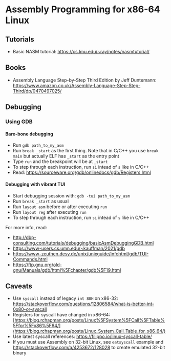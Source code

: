 # Assembly Programming for x86-64 Linux

## Tutorials

* Basic NASM tutorial: https://cs.lmu.edu/~ray/notes/nasmtutorial/

## Books

* Assembly Language Step-by-Step Third Edition by Jeff Duntemann: https://www.amazon.co.uk/Assembly-Language-Step-Step-Third/dp/0470497025/

## Debugging

### Using GDB

#### Bare-bone debugging

* Run `gdb path_to_my_asm`
* Run `break _start` as the first thing. Note that in C/C++ you use `break main` but actually ELF has `_start` as the entry point
* Type `run` and the breakpoint will be at `_start`
* To step through each instruction, run `si` intead of `s` like in C/C++
* Read: https://sourceware.org/gdb/onlinedocs/gdb/Registers.html

#### Debugging with vibrant TUI

* Start debugging session with: `gdb -tui path_to_my_asm`
* Run `break _start` as usual
* Run `layout asm` before or after executing `run`
* Run `layout reg` after executing `run`
* To step through each instruction, run `si` intead of `s` like in C/C++

For more info, read:

* http://dbp-consulting.com/tutorials/debugging/basicAsmDebuggingGDB.html
* https://www-users.cs.umn.edu/~kauffman/2021/gdb
* https://www-zeuthen.desy.de/unix/unixguide/infohtml/gdb/TUI-Commands.html
* https://ftp.gnu.org/old-gnu/Manuals/gdb/html%5Fchapter/gdb%5F19.html

## Caveats

* Use `syscall` instead of legacy `int 80H` on x86-32: https://stackoverflow.com/questions/12806584/what-is-better-int-0x80-or-syscall
* Registers for syscall have changed in x86-64: [https://blog.rchapman.org/posts/Linux%5FSystem%5FCall%5FTable%5Ffor%5Fx86%5F64/](https://blog.rchapman.org/posts/Linux_System_Call_Table_for_x86_64/)
* Use latest syscall references: https://filippo.io/linux-syscall-table/
* If you must use Assembly on 32-bit Linux, see `eatsyscall` example and https://stackoverflow.com/a/4253672/128028 to create emulated 32-bit binary
